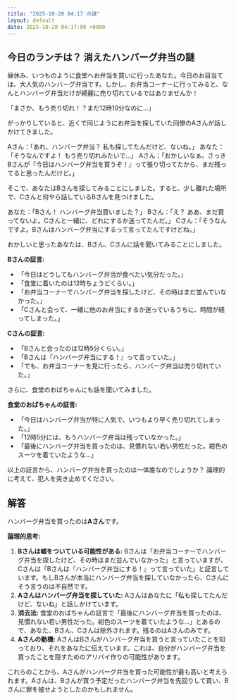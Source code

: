 ```yaml
---
title: "2025-10-20 04:17 の謎"
layout: default
date: 2025-10-20 04:17:00 +0900
---
```

## 今日のランチは？ 消えたハンバーグ弁当の謎

昼休み、いつものように食堂へお弁当を買いに行ったあなた。今日のお目当ては、大人気のハンバーグ弁当です。しかし、お弁当コーナーに行ってみると、なんとハンバーグ弁当だけが綺麗に売り切れているではありませんか！

「まさか、もう売り切れ！？まだ12時10分なのに…」

がっかりしていると、近くで同じようにお弁当を探していた同僚のAさんが話しかけてきました。

Aさん：「あれ、ハンバーグ弁当？ 私も探してたんだけど、ないね。」
あなた：「そうなんですよ！ もう売り切れみたいで…」
Aさん：「おかしいなぁ。さっきBさんが『今日はハンバーグ弁当を買うぞ！』って張り切ってたから、まだ残ってると思ったんだけど。」

そこで、あなたはBさんを探してみることにしました。すると、少し離れた場所で、Cさんと何やら話しているBさんを見つけました。

あなた：「Bさん！ ハンバーグ弁当買いました？」
Bさん：「え？ ああ、まだ買ってないよ。Cさんと一緒に、どれにするか迷ってたんだ。」
Cさん：「そうなんですよ。Bさんはハンバーグ弁当にするって言ってたんですけどね。」

おかしいと思ったあなたは、Bさん、Cさんに話を聞いてみることにしました。

**Bさんの証言:**
*   「今日はどうしてもハンバーグ弁当が食べたい気分だった。」
*   「食堂に着いたのは12時ちょうどくらい。」
*   「お弁当コーナーでハンバーグ弁当を探したけど、その時はまだ並んでいなかった。」
*   「Cさんと会って、一緒に他のお弁当にするか迷っているうちに、時間が経ってしまった。」

**Cさんの証言:**
*   「Bさんと会ったのは12時5分くらい。」
*   「Bさんは『ハンバーグ弁当にする！』って言っていた。」
*   「でも、お弁当コーナーを見に行ったら、ハンバーグ弁当は売り切れていた。」

さらに、食堂のおばちゃんにも話を聞いてみました。

**食堂のおばちゃんの証言:**
*   「今日はハンバーグ弁当が特に人気で、いつもより早く売り切れてしまった。」
*   「12時5分には、もうハンバーグ弁当は残っていなかった。」
*   「最後にハンバーグ弁当を買ったのは、見慣れない若い男性だった。紺色のスーツを着ていたような…」

以上の証言から、ハンバーグ弁当を買ったのは一体誰なのでしょうか？ 論理的に考えて、犯人を突き止めてください。

## 解答

ハンバーグ弁当を買ったのは**Aさん**です。

**論理的思考:**

1.  **Bさんは嘘をついている可能性がある:** Bさんは「お弁当コーナーでハンバーグ弁当を探したけど、その時はまだ並んでいなかった」と言っていますが、Cさんは「Bさんは『ハンバーグ弁当にする！』って言っていた」と証言しています。もしBさんが本当にハンバーグ弁当を探していなかったら、Cさんにそう言うのは不自然です。
2.  **Aさんはハンバーグ弁当を探していた:** Aさんはあなたに「私も探してたんだけど、ないね」と話しかけています。
3.  **消去法:** 食堂のおばちゃんの証言で「最後にハンバーグ弁当を買ったのは、見慣れない若い男性だった。紺色のスーツを着ていたような…」とあるので、あなた、Bさん、Cさんは除外されます。残るのはAさんのみです。
4.  **Aさんの動機:** AさんはBさんがハンバーグ弁当を買うと言っていたことを知っており、それをあなたに伝えています。これは、自分がハンバーグ弁当を買ったことを隠すためのアリバイ作りの可能性があります。

これらのことから、Aさんがハンバーグ弁当を買った可能性が最も高いと考えられます。Aさんは、Bさんが買う予定だったハンバーグ弁当を先回りして買い、Bさんに罪を被せようとしたのかもしれません。
